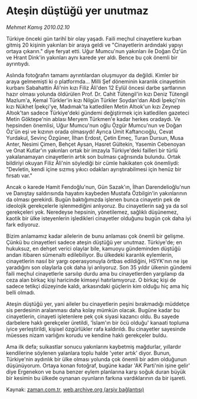 # Ateşin düştüğü  yer unutmaz

*Mehmet Kamış 2010.02.10*

<tr><td class="metin" colspan="2" style="padding-top: 20px; padding-left: 5px; ">Türkiye önceki gün tarihî bir olay yaşadı. Faili meçhul cinayetlere kurban gitmiş 20 kişinin yakınları bir araya geldi ve "Cinayetlerin ardındaki yapıyı ortaya çıkarın." diye feryat etti. Uğur Mumcu'nun yakınları ile Doğan Öz'ün ve Hrant Dink'in yakınları aynı karede yer aldı. Bence bu çok önemli bir ayrıntıydı.</td></tr><tr><td class="metin" colspan="2" style="padding-top: 20px; padding-left: 5px; "><p>Aslında fotoğrafın tamamı ayrıntılardan oluşmuyor da değildi. Kimler bir araya gelmemişti ki o platformda... Milli Şef döneminin karanlık cinayetinin kurbanı Sabahattin Âli'nin kızı Filiz Âli'den 12 Eylül öncesi darbe şartlarının hazır olması yolunda öldürülen Prof. Dr. Cahit Tütengil'in kızı Deniz Tütengil Mazlum'a, Kemal Türkler'in kızı Nilgün Türkler Soydan'dan Abdi İpekçi'nin kızı Nükhet İpekçi'ye, Madımak'ta katledilen Metin Altıok'un kızı Zeynep Altıok'tan sadece Türkiye'deki gündemi değiştirmek için katledilen gazeteci Metin Göktepe'nin ablası Meryem Türkmen'e kadar herkes oradaydı. Ve hepsinden önemlisi, Uğur Mumcu'nun oğlu Özgür Mumcu'nun ve Doğan Öz'ün eşi ve kızının orada olmasıydı! Ayrıca Ümit Kaftancıoğlu, Cevat Yurdakul, Sevinç Özgüner, İlhan Erdost, Çetin Emeç, Turan Dursun, Musa Anter, Nesimi Çimen, Behçet Aysan, Hasret Gültekin, Yasemin Cebenoyan ve Onat Kutlar'ın yakınları ortak bir imzayla Türkiye'deki failleri bir türlü yakalanamayan cinayetlerin artık son bulması çağrısında bulundu. Ortak bildiriyi okuyan Filiz Âli'nin söylediği bir cümle hakikaten çok önemliydi: "Devletin, kendi içine sızmış yıkıcı odakları ayrıştırabilmesi için henüz bir fırsatı var."
<p>Ancak o karede Hamit Fendoğlu'nun, Gün Sazak'ın, İlhan Darendelioğlu'nun ve Danıştay saldırısında hayatını kaybeden Mustafa Özbilgin'in yakınlarının da olması gerekirdi. Bugün baktığımızda işlenen bunca cinayetin pek de ideolojik gerekçelerle işlenmediğini anlıyoruz. Bu cinayetlerin sağ ya da sol gerekçeleri yok. Neredeyse hepsinin, yönetilemez, sağlıklı düşünemez, kaotik bir ülke isteyenlerin işledikleri cinayetler olduğunu bugün çok daha iyi fark ediyoruz.
<p>Bizim anlamamız kadar ailelerin de bunu anlaması çok önemli bir gelişme. Çünkü bu cinayetleri sadece ateşin düştüğü yer unutmaz. Türkiye'de; en hukuksuz, en dehşet verici olaylar bile, kamuoyu gündeminden düştüğü andan itibaren sümenaltı edilebiliyor. Bu ülkedeki karanlık eylemlerin, cinayetlerin nasıl bir yargı operasyonuyla örtbas edildiğini, HSYK'nın ne işe yaradığını son olaylarla çok daha iyi anlıyoruz. Son 35 yıldır ülkenin gündemi faili meçhul cinayetlerle sarsılıp durdu ama bu cinayetlerden yargılanıp da ceza alan birkaç kişi haricinde kimseyi hatırlamıyoruz. O birkaç kişi de sadece tetikçi düzeyinde kaldı, arkasındaki güçlerin kim olduğu hiç ama hiç belli olmadı.
<p>Ateşin düştüğü yer, yani aileler bu cinayetlerin peşini bırakmadığı müddetçe sis perdesinin aralanması daha kolay mümkün olacak. Bugüne kadar bu cinayetlerin, cinayeti işletenlere pek çok siyasi kazancı oldu. Bu sayede darbelere haklı gerekçeler üretildi, 'İslam'ın bir öcü olduğu' kanaati topluma iyice yerleştirildi, kişisel özgürlükler rafa kaldırıldı. Bu cinayetler sayesinde müesses nizam varlığını korudu ve kendine haklı gerekçeler buldu.
<p>Ama ilk defa; suikastlar sonucu yakınlarını kaybetmiş mağdurlar, yıllardır kendilerine söylenen yalanlara toplu halde 'yeter artık' diyor. Bunun, Türkiye'nin aydınlık bir ülke olması yolunda çok önemli bir adım olduğunun düşünüyorum. Ortaya konan fotoğraf, bugüne kadar 'AK Parti'nin işine gelir' diye Ergenekon ve buna benzer eylem planlarına karşı soğuk duran büyük bir kesimin bu ülkede oynanan oyunların farkına vardıklarının da bir işareti. <br/></p></p></p></p></p></td></tr>

Kaynak: [zaman.com.tr](http://zaman.com.tr/yazar.do?yazino=949914), [web.archive.org (arşiv bağlantısı)](http://web.archive.org/web/20100419173339/http://zaman.com.tr:80/yazar.do?yazino=949914)
